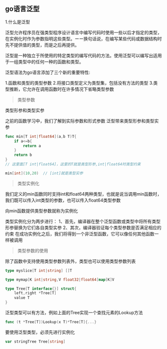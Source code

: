 ## go语言泛型

1.什么是泛型

泛型允许程序员在强类型程序设计语言中编写代码时使用一些以后才指定的类型，在实例化时作为参数指明这些类型。ーー换句话说，在编写某些代码或数据结构时先不提供值的类型，而是之后再提供。

泛型是一种独立于所使用的特定类型的编写代码的方法。使用泛型可以编写出适用于一组类型中的任何一种的函数和类型。

泛型语法为go语言添加了三个新的重要特性:

1.函数和类型的类型参数
2.将接口类型定义为类型集，包括没有方法的类型
3.类型推断，它允许在调用函数时在许多情况下省略类型参数

> 类型参数

类型形参和类型实参

之前的函数学习中，我们了解到实际参数和形式参数
泛型带来类型形参和类型实参

```go
func min[T int|float64](a,b T)T{
    if a<=b{
        return a
    }
    return b
}
// 这里面[T int|float64]，这里的T就是类型形参,int|float64时类型约束

min[int](10,20)  // [int]就是类型实参
```

> 类型实例化

我们定义的min函数同时支持int和float64两种类型，也就是说当调用min函数时，我们既可以传入int类型的参数，也可以传入float64类型参数

向min函数提供类型参数就称为实例化

类型实例化分为两步进行：
    1、首先，编译器在整个泛型函数或类型中将所有类型形参替换为它们各自类型实参
    2、其次，编译器验证每个类型参数是否满足相应的约束
在成功实例化之后，我们将得到一个非泛型函数，它可以像任何其他函数一样被调用

> 类型参数的使用

除了函数中支持使用类型参数列表外，类型也可以使用类型参数列表

```go
type myslice[T int|string] []T

type mymap[K int|string,V float32|float64]map[K]V

type Tree[T interface{}] struct{
    left,right *Tree[T]
    value T
}
```

泛型类型可以有方法，例如上面的Tree实现一个查找元素的Lookup方法

```go
func (t *Tree[T])Lookup(x T)*Tree[T]{...}
```
要使用泛型类型，必须先进行实例化
```go
var stringTree Tree[string]
```

